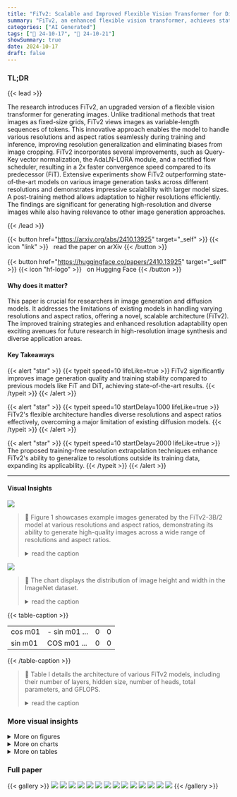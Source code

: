 ```yaml
---
title: "FiTv2: Scalable and Improved Flexible Vision Transformer for Diffusion Model"
summary: "FiTv2, an enhanced flexible vision transformer, achieves state-of-the-art image generation by dynamically processing images as sequences of tokens, overcoming resolution limitations of prior models."
categories: ["AI Generated"]
tags: ["🔖 24-10-17", "🤗 24-10-21"]
showSummary: true
date: 2024-10-17
draft: false
---
```


### TL;DR


{{< lead >}}

The research introduces FiTv2, an upgraded version of a flexible vision transformer for generating images.  Unlike traditional methods that treat images as fixed-size grids, FiTv2 views images as variable-length sequences of tokens. This innovative approach enables the model to handle various resolutions and aspect ratios seamlessly during training and inference, improving resolution generalization and eliminating biases from image cropping.  FiTv2 incorporates several improvements, such as Query-Key vector normalization, the AdaLN-LORA module, and a rectified flow scheduler, resulting in a 2x faster convergence speed compared to its predecessor (FiT). Extensive experiments show FiTv2 outperforming state-of-the-art models on various image generation tasks across different resolutions and demonstrates impressive scalability with larger model sizes.  A post-training method allows adaptation to higher resolutions efficiently. The findings are significant for generating high-resolution and diverse images while also having relevance to other image generation approaches.

{{< /lead >}}


{{< button href="https://arxiv.org/abs/2410.13925" target="_self" >}}
{{< icon "link" >}} &nbsp; read the paper on arXiv
{{< /button >}}
<br><br>
{{< button href="https://huggingface.co/papers/2410.13925" target="_self" >}}
{{< icon "hf-logo" >}} &nbsp; on Hugging Face
{{< /button >}}

#### Why does it matter?
This paper is crucial for researchers in image generation and diffusion models.  It addresses the limitations of existing models in handling varying resolutions and aspect ratios, offering a novel, scalable architecture (FiTv2). The improved training strategies and enhanced resolution adaptability open exciting avenues for future research in high-resolution image synthesis and diverse application areas.
#### Key Takeaways

{{< alert "star" >}}
{{< typeit speed=10 lifeLike=true >}} FiTv2 significantly improves image generation quality and training stability compared to previous models like FiT and DiT, achieving state-of-the-art results. {{< /typeit >}}
{{< /alert >}}

{{< alert "star" >}}
{{< typeit speed=10 startDelay=1000 lifeLike=true >}} FiTv2's flexible architecture handles diverse resolutions and aspect ratios effectively, overcoming a major limitation of existing diffusion models. {{< /typeit >}}
{{< /alert >}}

{{< alert "star" >}}
{{< typeit speed=10 startDelay=2000 lifeLike=true >}} The proposed training-free resolution extrapolation techniques enhance FiTv2's ability to generalize to resolutions outside its training data, expanding its applicability. {{< /typeit >}}
{{< /alert >}}

------
#### Visual Insights



![](figures/figures_2_0.png)

> 🔼 Figure 1 showcases example images generated by the FiTv2-3B/2 model at various resolutions and aspect ratios, demonstrating its ability to generate high-quality images across a wide range of resolutions and aspect ratios.
> <details>
> <summary>read the caption</summary>
> Fig. 1: Selected samples from FiTv2-3B/2 models at resolutions of 256 ×256, 512×512, 768×768, 256×768 and 768×256. All the images are sampeld with CFG=4.0. FiT is capable of generating images at unrestricted resolutions and aspect ratios. FiTv2 pushes the image generation ability of FiT to a new level, capable of generating better and higher-resolution images.
> </details>





![](charts/charts_3_0.png)

> 🔼 The chart displays the distribution of image height and width in the ImageNet dataset.
> <details>
> <summary>read the caption</summary>
> Fig. 2: The Height/Width distribution of the original ImageNet [1] dataset.
> </details>





{{< table-caption >}}
<table id='20' style='font-size:16px'><tr><td>cos m01</td><td>- sin m01 ...</td><td>0</td><td>0</td></tr><tr><td>sin m01</td><td>COS m01 ...</td><td>0</td><td>0</td></tr></table>{{< /table-caption >}}

> 🔼 Table I details the architecture of various FiTv2 models, including their number of layers, hidden size, number of heads, total parameters, and GFLOPS.
> <details>
> <summary>read the caption</summary>
> TABLE I: Details of FiTv2 model architecture. We follow our original FiT to set the base model and XL model for FiTv2. We also scale up our FiTv2 to 3 billion parameters as our largets model.
> </details>



### More visual insights

<details>
<summary>More on figures
</summary>


![](figures/figures_5_0.png)

> 🔼 Figure 3 illustrates the flexible training and inference pipelines of FiTv2, which treat images as sequences of tokens to enable flexible image generation at various resolutions and aspect ratios.
> <details>
> <summary>read the caption</summary>
> Fig. 3: Overview of (a) flexible training pipeline, and (b) flexible inference pipeline. We conceptualize images as dynamic sequences of tokens, allowing for flexible image generation across different resolutions and aspect ratios.
> </details>



![](figures/figures_5_1.png)

> 🔼 Figure 4 shows a comparison of the FiT block architecture with the improved FiTv2 block architecture, highlighting the added QK-Norm, AdaLN-Lora, and Global AdaLN modules.
> <details>
> <summary>read the caption</summary>
> Fig. 4: Block comparison between (a) FiT and (b) FiTv2. New modules, QKNorm, AdaLN-LoRA and Global AdaLN, are marked by red color.
> </details>



![](figures/figures_6_0.png)

> 🔼 Figure 5 illustrates the differences in image data preprocessing pipelines between DiT, FiT, and FiTv2, highlighting FiTv2's approach of incorporating both fixed- and flexible-resolution images during training.
> <details>
> <summary>read the caption</summary>
> Fig. 5: Pipeline comparison between (a) DiT, (b) FiT, and (c) FiTv2. In FiTv2, we incorporate both fixed-resolution images and the flexible-resolution images into training process.
> </details>



![](figures/figures_7_0.png)

> 🔼 Figure 6 shows the architecture of the text-to-image generation model, which utilizes CLIP to encode text prompts and SD-XL VAE to encode image latents.
> <details>
> <summary>read the caption</summary>
> Fig. 6: Overview of our text-to-image generation model flexible training pipeline. We utilize CLIP-L to encode text prompts and SD-XL VAE to encode image latents.
> </details>



![](figures/figures_12_0.png)

> 🔼 Figure 9 shows example images generated by the FiTv2-XL/2 model from text prompts at 256x256 resolution, demonstrating its text-to-image generation capabilities.
> <details>
> <summary>read the caption</summary>
> Fig. 9: Selected samples from FiTv2-XL/2 models at resolutions of 256 × 256 on text-to-image generation tasks. All the images are sampled with CFG=4.0. With only 400K training steps, our model is capable of generating releastic images according to text descriptions.
> </details>



![](figures/figures_12_1.png)

> 🔼 Figure 1 shows various example images generated by the FiTv2 model at different resolutions and aspect ratios, demonstrating the model's ability to generate high-quality images across a wide range of resolutions.
> <details>
> <summary>read the caption</summary>
> Fig. 1: Selected samples from FiTv2-3B/2 models at resolutions of 256 ×256, 512×512, 768×768, 256×768 and 768×256. All the images are sampeld with CFG=4.0. FiT is capable of generating images at unrestricted resolutions and aspect ratios. FiTv2 pushes the image generation ability of FiT to a new level, capable of generating better and higher-resolution images.
> </details>



![](figures/figures_12_2.png)

> 🔼 Figure 1 showcases image samples generated by FiTv2-3B/2 model at various resolutions and aspect ratios, demonstrating its ability to generate high-quality images at arbitrary resolutions.
> <details>
> <summary>read the caption</summary>
> Fig. 1: Selected samples from FiTv2-3B/2 models at resolutions of 256 ×256, 512×512, 768×768, 256×768 and 768×256. All the images are sampeld with CFG=4.0. FiT is capable of generating images at unrestricted resolutions and aspect ratios. FiTv2 pushes the image generation ability of FiT to a new level, capable of generating better and higher-resolution images.
> </details>



![](figures/figures_12_3.png)

> 🔼 Figure 1 showcases example images generated by the FiTv2-3B/2 model at various resolutions and aspect ratios, demonstrating its ability to produce high-quality images across different scales.
> <details>
> <summary>read the caption</summary>
> Fig. 1: Selected samples from FiTv2-3B/2 models at resolutions of 256 ×256, 512×512, 768×768, 256×768 and 768×256. All the images are sampeld with CFG=4.0. FiT is capable of generating images at unrestricted resolutions and aspect ratios. FiTv2 pushes the image generation ability of FiT to a new level, capable of generating better and higher-resolution images.
> </details>



![](figures/figures_12_4.png)

> 🔼 Figure 1 showcases image samples generated by FiTv2 at various resolutions and aspect ratios, highlighting its ability to generate high-quality images at unrestricted resolutions.
> <details>
> <summary>read the caption</summary>
> Fig. 1: Selected samples from FiTv2-3B/2 models at resolutions of 256 ×256, 512×512, 768×768, 256×768 and 768×256. All the images are sampeld with CFG=4.0. FiT is capable of generating images at unrestricted resolutions and aspect ratios. FiTv2 pushes the image generation ability of FiT to a new level, capable of generating better and higher-resolution images.
> </details>



![](figures/figures_12_5.png)

> 🔼 The figure compares the data preprocessing pipelines of DiT, FiT, and FiTv2, highlighting FiTv2's incorporation of both fixed and flexible resolution images for improved training.
> <details>
> <summary>read the caption</summary>
> Fig. 5: Pipeline comparison between (a) DiT, (b) FiT, and (c) FiTv2. In FiTv2, we incorporate both fixed-resolution images and the flexible-resolution images into training process.
> </details>



![](figures/figures_12_6.png)

> 🔼 Figure 1 showcases example images generated by FiTv2 across a range of resolutions and aspect ratios demonstrating the model's flexibility and high-resolution capabilities.
> <details>
> <summary>read the caption</summary>
> Fig. 1: Selected samples from FiTv2-3B/2 models at resolutions of 256 ×256, 512×512, 768×768, 256×768 and 768×256. All the images are sampeld with CFG=4.0. FiT is capable of generating images at unrestricted resolutions and aspect ratios. FiTv2 pushes the image generation ability of FiT to a new level, capable of generating better and higher-resolution images.
> </details>



![](figures/figures_12_7.png)

> 🔼 Figure 1 showcases image samples generated by the FiTv2-3B/2 model across various resolutions and aspect ratios, demonstrating its ability to generate high-quality images at different scales.
> <details>
> <summary>read the caption</summary>
> Fig. 1: Selected samples from FiTv2-3B/2 models at resolutions of 256 ×256, 512×512, 768×768, 256×768 and 768×256. All the images are sampeld with CFG=4.0. FiT is capable of generating images at unrestricted resolutions and aspect ratios. FiTv2 pushes the image generation ability of FiT to a new level, capable of generating better and higher-resolution images.
> </details>



![](figures/figures_12_8.png)

> 🔼 Figure 1 shows example images generated by the FiTv2-3B/2 model at various resolutions and aspect ratios, demonstrating its ability to generate high-quality images across a wide range of resolutions.
> <details>
> <summary>read the caption</summary>
> Fig. 1: Selected samples from FiTv2-3B/2 models at resolutions of 256 ×256, 512×512, 768×768, 256×768 and 768×256. All the images are sampeld with CFG=4.0. FiT is capable of generating images at unrestricted resolutions and aspect ratios. FiTv2 pushes the image generation ability of FiT to a new level, capable of generating better and higher-resolution images.
> </details>



![](figures/figures_12_9.png)

> 🔼 Figure 9 shows example images generated by FiTv2-XL/2 model from text prompts at 256x256 resolution, demonstrating its text-to-image generation capability.
> <details>
> <summary>read the caption</summary>
> Fig. 9: Selected samples from FiTv2-XL/2 models at resolutions of 256 × 256 on text-to-image generation tasks. All the images are sampled with CFG=4.0. With only 400K training steps, our model is capable of generating releastic images according to text descriptions.
> </details>



</details>



<details>
<summary>More on charts
</summary>


![](charts/charts_8_0.png "🔼 Fig. 7: Effect of classifier-free guidance scale on FID score for ImageNet-256 × 256 and ImageNet-512 × 512 experiments with (a) FiTv2-XL/2 and (b) FiTv2-3B/2 models. (a) For FiTv2-XL/2 model, the optimal performance is achieved with CFG=1.5 for 256 × 256 resolution and CFG=1.65 for 512x 512 resolution. (b) For FiTv2-3B/2 model, the optimal performance is observed with CFG=1.5 for 256 × 256 resolution and CFG=1.6 for 512 × 512 resolution.")

> 🔼 The chart displays the relationship between classifier-free guidance (CFG) scale and FID score for FiTv2 models on ImageNet datasets with resolutions 256x256 and 512x512.
> <details>
> <summary>read the caption</summary>
> Fig. 7: Effect of classifier-free guidance scale on FID score for ImageNet-256 × 256 and ImageNet-512 × 512 experiments with (a) FiTv2-XL/2 and (b) FiTv2-3B/2 models. (a) For FiTv2-XL/2 model, the optimal performance is achieved with CFG=1.5 for 256 × 256 resolution and CFG=1.65 for 512x 512 resolution. (b) For FiTv2-3B/2 model, the optimal performance is observed with CFG=1.5 for 256 × 256 resolution and CFG=1.6 for 512 × 512 resolution.
> </details>


![](charts/charts_11_0.png "🔼 Fig. 8: Effect of scaling FiTv2 model. All the images are sampled without using CFG. We demonstrate FID over training iterations (a) and training GFLOPs (b) of our FiTv2 model of three sizes. Scaling our FiTv2 model yields better quantitative and qualitative performance.")

> 🔼 The chart displays the relationship between FID score and both training steps and training GFLOPs for three different sizes of the FiTv2 model, illustrating the impact of model scaling on performance.
> <details>
> <summary>read the caption</summary>
> Fig. 8: Effect of scaling FiTv2 model. All the images are sampled without using CFG. We demonstrate FID over training iterations (a) and training GFLOPs (b) of our FiTv2 model of three sizes. Scaling our FiTv2 model yields better quantitative and qualitative performance.
> </details>


![](charts/charts_12_0.png "🔼 Fig. 10: Comparision of FID and CLIP-L score across different CFG scales for two text-to-image models: FiTv2-XL/2 and SiT-XL/2. FiTv2-XL/2 significantly outperforms SiT-XL/2 in terms of FID score and CLIP-L score.")

> 🔼 The chart compares the FID and CLIP-L scores of FiTv2-XL/2 and SiT-XL/2 models at various CFG scales for text-to-image generation, showing FiTv2-XL/2's superior performance.
> <details>
> <summary>read the caption</summary>
> Fig. 10: Comparision of FID and CLIP-L score across different CFG scales for two text-to-image models: FiTv2-XL/2 and SiT-XL/2. FiTv2-XL/2 significantly outperforms SiT-XL/2 in terms of FID score and CLIP-L score.
> </details>


</details>



<details>
<summary>More on tables
</summary>


{{< table-caption >}}
<table id='2' style='font-size:16px'><tr><td>Model</td><td>Layers N</td><td>Hidden size d</td><td>Heads</td><td>Params</td><td>GFLOPs</td></tr><tr><td>SiT-B</td><td>12</td><td>768</td><td>12</td><td>131M</td><td>21.8</td></tr><tr><td>FiT-B</td><td>12</td><td>768</td><td>12</td><td>159M</td><td>29.1</td></tr><tr><td>FiTv2-B</td><td>15</td><td>768</td><td>12</td><td>128M</td><td>27.3</td></tr><tr><td>SiT-XL</td><td>28</td><td>1152</td><td>16</td><td>675M</td><td>114</td></tr><tr><td>FiT-XL</td><td>28</td><td>1152</td><td>16</td><td>824M</td><td>153</td></tr><tr><td>FiTv2-XL</td><td>36</td><td>1152</td><td>16</td><td>671M</td><td>147</td></tr><tr><td>FiTv2-3B</td><td>40</td><td>2304</td><td>24</td><td>3B</td><td>653</td></tr></table>{{< /table-caption >}}
> 🔼 {{ table.description }}
> <details>
> <summary>read the caption</summary>
> {{ table.caption }}
> </details>


> Table I details the architecture of different FiTv2 models, including the number of layers, hidden size, heads, parameters, and GFLOPs.


{{< table-caption >}}
<table id='2' style='font-size:16px'><tr><td rowspan="2">Method</td><td rowspan="2">Scheduler</td><td rowspan="2">QK-Norm</td><td rowspan="2">Parameters</td><td rowspan="2">Data</td><td rowspan="2">Sampling</td><td colspan="2">256x256 (400k)</td><td colspan="2">256x256 (1000k)</td><td colspan="2">256x256 (1500k)</td><td colspan="2">256x256 (2000k) cfg=1.0</td></tr><tr><td>cfg=1.0</td><td>cfg=1.5</td><td>cfg=1.0</td><td>cfg=1.5</td><td>cfg=1.0</td><td>cfg=1.5</td><td></td><td>cfg=1.5</td></tr><tr><td>DiT-B/2</td><td>DDPM</td><td>-</td><td>-</td><td>-</td><td>-</td><td>45.33</td><td>22.21</td><td>33.27</td><td>12.59</td><td>X</td><td>X</td><td>X</td><td>X</td></tr><tr><td>SiT-B/2</td><td>Rectified Flow</td><td>-</td><td>-</td><td>-</td><td>-</td><td>36.7</td><td>16.31</td><td>27.13</td><td>9.3</td><td>X</td><td>X</td><td>X</td><td>X</td></tr><tr><td>FiT-B/2</td><td>DDPM</td><td>No</td><td>Original</td><td>Flexible</td><td>Uniform</td><td>36.36</td><td>18.86</td><td>29.14</td><td>11.06</td><td>26.08</td><td>9.23</td><td>X</td><td>X</td></tr><tr><td>Config A</td><td>Rectified Flow</td><td>No</td><td>Original</td><td>Flexible</td><td>Uniform</td><td>30.74</td><td>13.14</td><td>23.48</td><td>8.67</td><td>22.32</td><td>8.25</td><td>21.23</td><td>7.61</td></tr><tr><td>Config B</td><td>Rectified Flow</td><td>LayerNorm</td><td>Original</td><td>Flexible</td><td>Uniform</td><td>30.83</td><td>13.21</td><td>23.64</td><td>8.57</td><td>21.64</td><td>7.70</td><td>20.73</td><td>7.10</td></tr><tr><td>Config C</td><td>Rectified Flow</td><td>LayerNorm</td><td>Reassigned</td><td>Flexible</td><td>Uniform</td><td>28.59</td><td>12.74</td><td>21.16</td><td>8.05</td><td>19.56</td><td>7.16</td><td>18.42</td><td>6.60</td></tr><tr><td>Config D</td><td>Rectified Flow</td><td>No</td><td>Original</td><td>Mixed</td><td>Uniform</td><td>34.15</td><td>13.99</td><td>25.54</td><td>8.27</td><td>23.63</td><td>7.24</td><td>X</td><td>X</td></tr><tr><td>Config E</td><td>Rectified Flow</td><td>LayerNorm</td><td>Original</td><td>Mixed</td><td>Uniform</td><td>34.55</td><td>14.19</td><td>25.94</td><td>8.37</td><td>23.45</td><td>6.99</td><td>22.04</td><td>6.31</td></tr><tr><td>Config F</td><td>Rectified Flow</td><td>LayerNorm</td><td>Original</td><td>Mixed</td><td>Logit-Normal</td><td>28.49</td><td>9.98</td><td>21.93</td><td>6.16</td><td>20.09</td><td>5.23</td><td>19.21</td><td>4.84</td></tr><tr><td>FiTv2-B/2</td><td>Rectified Flow</td><td>LayerNorm</td><td>Reassigned</td><td>Mixed</td><td>Logit-Normal</td><td>26.03</td><td>9.45</td><td>19.02</td><td>5.51</td><td>17.70</td><td>4.73</td><td>16.52</td><td>4.30</td></tr></table>{{< /table-caption >}}
> 🔼 {{ table.description }}
> <details>
> <summary>read the caption</summary>
> {{ table.caption }}
> </details>


> Table II shows ablation study results comparing different configurations of FiT and FiTv2 models, highlighting the impact of various design choices on model performance and training stability.


{{< table-caption >}}
<table id='4' style='font-size:16px'><tr><td rowspan="2">Method</td><td colspan="5">320x320 (1:1)</td><td colspan="5">224x448 (1:2)</td><td colspan="5">160x480 (1:3)</td></tr><tr><td>FID↓</td><td>sFID↓</td><td>IS↑</td><td>Prec.↑</td><td>Rec.↑</td><td>FID↓</td><td>sFID↓</td><td>IS↑</td><td>Prec.↑</td><td>Rec.↑</td><td>FID↓</td><td>sFID↓</td><td>IS↑</td><td>Prec.↑</td><td>Rec.↑</td></tr><tr><td>SiT-XL/2</td><td>19.72</td><td>54.91</td><td>144.06</td><td>0.63</td><td>0.47</td><td>46.17</td><td>67.89</td><td>73.32</td><td>0.43</td><td>0.43</td><td>104.57</td><td>91.47</td><td>23.43</td><td>0.16</td><td>0.41</td></tr><tr><td>SiT-XL/2 + EI</td><td>8.93</td><td>19.68</td><td>212.99</td><td>0.72</td><td>0.5</td><td>78.87</td><td>48.97</td><td>43.57</td><td>0.27</td><td>0.45</td><td>131.04</td><td>71.18</td><td>17.63</td><td>0.11</td><td>0.43</td></tr><tr><td>SiT-XL/2 + PI</td><td>8.55</td><td>20.74</td><td>217.74</td><td>0.73</td><td>0.49</td><td>82.51</td><td>50.83</td><td>41.67</td><td>0.26</td><td>0.44</td><td>133.47</td><td>72.81</td><td>17.57</td><td>0.11</td><td>0.43</td></tr><tr><td>FiTv2-XL/2</td><td>5.79</td><td>13.7</td><td>233.03</td><td>0.75</td><td>0.55</td><td>10.46</td><td>17.24</td><td>184.06</td><td>0.68</td><td>0.54</td><td>16.4</td><td>19.55</td><td>127.72</td><td>0.59</td><td>0.51</td></tr><tr><td>FiTv2-XL/2 + PI</td><td>11.47</td><td>21.131</td><td>197.04</td><td>0.67</td><td>0.51</td><td>154.59</td><td>77.21</td><td>13.18</td><td>0.10</td><td>0.14</td><td>169.4</td><td>9.81</td><td>78.31</td><td>0.06</td><td>0.06</td></tr><tr><td>FiTv2-XL/2 + YaRN</td><td>5.87</td><td>15.38</td><td>250.66</td><td>0.77</td><td>0.52</td><td>21.41</td><td>34.70</td><td>146.31</td><td>0.56</td><td>0.38</td><td>36.73</td><td>35.81</td><td>78.55</td><td>0.42</td><td>0.26</td></tr><tr><td>FiTv2-XL/2 + NTK</td><td>6.04</td><td>14.35</td><td>232.91</td><td>0.75</td><td>0.55</td><td>10.82</td><td>17.84</td><td>184.68</td><td>0.66</td><td>0.53</td><td>16.3</td><td>20.13</td><td>131.8</td><td>0.58</td><td>0.50</td></tr><tr><td>FiTv2-XL/2 + VisionYaRN</td><td>5.87</td><td>15.38</td><td>250.66</td><td>0.77</td><td>0.52</td><td>6.62</td><td>18.22</td><td>245.47</td><td>0.76</td><td>0.48</td><td>16.17</td><td>27.35</td><td>151.99</td><td>0.62</td><td>0.39</td></tr><tr><td>FiTv2-XL/2 + VisionNTK</td><td>6.04</td><td>14.35</td><td>232.91</td><td>0.75</td><td>0.55</td><td>10.11</td><td>17.08</td><td>188.4</td><td>0.68</td><td>0.53</td><td>15.44</td><td>19.48</td><td>135.57</td><td>0.60</td><td>0.50</td></tr><tr><td>FiTv2-XL/2 + VisionNTK + Attn-Scale</td><td>3.55</td><td>9.60</td><td>274.48</td><td>0.82</td><td>0.52</td><td>5.54</td><td>14.53</td><td>233.11</td><td>0.77</td><td>0.51</td><td>13.55</td><td>19.47</td><td>144.62</td><td>0.63</td><td>0.50</td></tr></table>{{< /table-caption >}}
> 🔼 {{ table.description }}
> <details>
> <summary>read the caption</summary>
> {{ table.caption }}
> </details>


> Table II presents ablation study results on FiTv2-B/2 model variants, comparing different components against each other regarding FID scores at various training steps and evaluating training stability.


{{< table-caption >}}
<table id='6' style='font-size:14px'><tr><td rowspan="2">Method</td><td rowspan="2">Images</td><td rowspan="2">Params</td><td colspan="5">256x256 (1:1)</td><td colspan="5">160x320 (1:2)</td><td colspan="5">128x384 (1:3)</td></tr><tr><td>FID↓</td><td>sFID�</td><td>IS↑</td><td>Prec.↑</td><td>Rec.↑</td><td>FID↓</td><td>sFID�</td><td>IS↑</td><td>Prec.↑</td><td>Rec.↑</td><td>FID↓</td><td>sFID↓</td><td>IS↑</td><td>Prec.↑</td><td>Rec.↑</td></tr><tr><td>BigGAN-deep</td><td>-</td><td>-</td><td>6.95</td><td>7.36</td><td>171.4</td><td>0.87</td><td>0.28</td><td>-</td><td></td><td></td><td></td><td></td><td></td><td>-</td><td></td><td>-</td><td></td></tr><tr><td>StyleGAN-XL</td><td>-</td><td>、</td><td>2.30</td><td>4.02</td><td>265.12</td><td>0.78</td><td>0.53</td><td>-</td><td></td><td></td><td></td><td></td><td></td><td></td><td></td><td></td><td></td></tr><tr><td>MaskGIT</td><td>355M</td><td>、</td><td>6.18</td><td>-</td><td>182.1</td><td>0.80</td><td>0.51</td><td>-</td><td></td><td></td><td></td><td></td><td></td><td></td><td></td><td></td><td>-</td></tr><tr><td>CDM</td><td>-</td><td>、</td><td>4.88</td><td>-</td><td>158.71</td><td>-</td><td>-</td><td>-</td><td>-</td><td>-</td><td>-</td><td>-</td><td>-</td><td>-</td><td>-</td><td>-</td><td>-</td></tr><tr><td>Large-DiT-7B</td><td>256M</td><td>7.3B</td><td>6.09</td><td>5.59</td><td>153.32</td><td>0.70</td><td>0.59</td><td>-</td><td>-</td><td>-</td><td>-</td><td>-</td><td>-</td><td>-</td><td>-</td><td>-</td><td>-</td></tr><tr><td>Efficient-DiT-G (cfg=1.5)</td><td>-</td><td>675M</td><td>2.01</td><td>4.49</td><td>271.04</td><td>0.82</td><td>0.60</td><td>-</td><td>-</td><td>-</td><td>-</td><td>-</td><td>-</td><td>-</td><td>-</td><td>-</td><td>-</td></tr><tr><td>MaskDiT-G</td><td>2048M</td><td>-</td><td>2.28</td><td>5.67</td><td>276.56</td><td>0.80</td><td>0.61</td><td>-</td><td>-</td><td>-</td><td>-</td><td>-</td><td>-</td><td>-</td><td>-</td><td>-</td><td>-</td></tr><tr><td>SimpleDiffusion-G (cfg=1.1)</td><td>1024M</td><td>2B</td><td>2.44</td><td>-</td><td>256.3</td><td>-</td><td>-</td><td>-</td><td>-</td><td>-</td><td>-</td><td>-</td><td>-</td><td>-</td><td>-</td><td>-</td><td>-</td></tr><tr><td>Flag-DiT-3B-G*</td><td>256M</td><td>4.23B</td><td>1.96</td><td>4.43</td><td>284.8</td><td>0.82</td><td>0.61</td><td>-</td><td>-</td><td>-</td><td>-</td><td>-</td><td>-</td><td>-</td><td>-</td><td>-</td><td>-</td></tr><tr><td>Large-DiT-3B-G*</td><td>435M</td><td>4.23B</td><td>2.10</td><td>4.52</td><td>304.36</td><td>0.82</td><td>0.60</td><td>118.98</td><td>62.00</td><td>12.24</td><td>0.14</td><td>0.28</td><td>142.76</td><td>80.62</td><td>10.74</td><td>0.075</td><td>0.26</td></tr><tr><td>U-ViT-H/2-G (cfg=1.4)</td><td>512M</td><td>501M</td><td>2.35</td><td>5.68</td><td>265.02</td><td>0.82</td><td>0.57</td><td>6.93</td><td>12.64</td><td>175.08</td><td>0.67</td><td>0.63</td><td>196.84</td><td>95.90</td><td>7.54</td><td>0.06</td><td>0.27</td></tr><tr><td>ADM-G,U</td><td>507M</td><td>673M</td><td>3.94</td><td>6.14</td><td>215.84</td><td>0.83</td><td>0.53</td><td>10.26</td><td>12.28</td><td>126.99</td><td>0.67</td><td>0.59</td><td>56.52</td><td>43.21</td><td>32.19</td><td>0.30</td><td>0.50</td></tr><tr><td>LDM-4-G (cfg=1.5)</td><td>214M</td><td>395M</td><td>3.60</td><td>5.12</td><td>247.67</td><td>0.87</td><td>0.48</td><td>10.04</td><td>11.47</td><td>119.56</td><td>0.65</td><td>0.61</td><td>29.67</td><td>26.33</td><td>57.71</td><td>0.44</td><td>0.61</td></tr><tr><td>MDT-G† (cfg=3.8,s=4)</td><td>1664M</td><td>676M</td><td>1.79</td><td>4.57</td><td>283.01</td><td>0.81</td><td>0.61</td><td>135.6</td><td>73.08</td><td>9.35</td><td>0.15</td><td>0.20</td><td>124.9</td><td>70.69</td><td>13.38</td><td>0.13</td><td>0.42</td></tr><tr><td>DiT-XL/2-G (cfg=1.5)</td><td>1792M</td><td>675M</td><td>2.27</td><td>4.60</td><td>278.24</td><td>0.83</td><td>0.57</td><td>20.14</td><td>30.50</td><td>97.28</td><td>0.49</td><td>0.67</td><td>107.2</td><td>68.89</td><td>15.48</td><td>0.12</td><td>0.52</td></tr><tr><td>SiT-XL/2-G (cfg=1.5)</td><td>1792M</td><td>675M</td><td>2.15</td><td>4.50</td><td>258.09</td><td>0.81</td><td>0.60</td><td>17.38</td><td>28.59</td><td>110.32</td><td>0.52</td><td>0.65</td><td>87.40</td><td>57.41</td><td>23.45</td><td>0.16</td><td>0.56</td></tr><tr><td>FiT-XL/2-G (cfg=1.5)</td><td>512M</td><td>824M</td><td>4.21</td><td>10.01</td><td>254.87</td><td>0.84</td><td>0.51</td><td>5.48</td><td>9.95</td><td>192.93</td><td>0.74</td><td>0.56</td><td>16.59</td><td>20.81</td><td>111.59</td><td>0.57</td><td>0.52</td></tr><tr><td>FiTv2-XL/2-G (cfg=1.5)</td><td>512M</td><td>671M</td><td>2.26</td><td>4.53</td><td>260.95</td><td>0.81</td><td>0.59</td><td>5.50</td><td>11.42</td><td>211.26</td><td>0.74</td><td>0.55</td><td>14.46</td><td>23.20</td><td>135.31</td><td>0.60</td><td>0.47</td></tr><tr><td>FiTv2-3B/2-G (cfg=1.5)</td><td>256M</td><td>3B</td><td>2.15</td><td>4.49</td><td>276.32</td><td>0.82</td><td>0.59</td><td>6.72</td><td>13.13</td><td>233.31</td><td>0.76</td><td>0.50</td><td>13.73</td><td>23.26</td><td>145.38</td><td>0.61</td><td>0.48</td></tr></table>{{< /table-caption >}}
> 🔼 {{ table.description }}
> <details>
> <summary>read the caption</summary>
> {{ table.caption }}
> </details>


> Table IV presents a comparison of various class-conditional image generation models on ImageNet using in-distribution resolutions, evaluating their performance using FID, sFID, IS, Precision, and Recall.


{{< table-caption >}}
<table id='2' style='font-size:14px'><tr><td rowspan="2">Method</td><td rowspan="2">Images</td><td rowspan="2">Params</td><td colspan="5">320x320 (1:1)</td><td colspan="5">224x448 (1:2)</td><td colspan="5">160x480 (1:3)</td></tr><tr><td>FID↓</td><td>sFID↓</td><td>IS↑</td><td>Prec.↑</td><td>Rec.↑</td><td>FID↓</td><td>sFID↓</td><td>IS↑</td><td>Prec.↑</td><td>Rec.↑</td><td>FID↓</td><td>sFID↓</td><td>IS↑</td><td>Prec.↑</td><td>Rec.↑</td></tr><tr><td>U-ViT-H/2-G (cfg=1.4)</td><td>512M</td><td>501M</td><td>7.65</td><td>16.30</td><td>208.01</td><td>0.72</td><td>0.54</td><td>67.10</td><td>42.92</td><td>45.54</td><td>0.30</td><td>0.49</td><td>95.56</td><td>44.45</td><td>24.01</td><td>0.19</td><td>0.47</td></tr><tr><td>ADM-G,U</td><td>507M</td><td>774M</td><td>9.39</td><td>9.01</td><td>161.95</td><td>0.74</td><td>0.50</td><td>11.34</td><td>14.50</td><td>146.00</td><td>0.71</td><td>0.49</td><td>23.92</td><td>25.55</td><td>80.73</td><td>0.57</td><td>0.51</td></tr><tr><td>LDM-4-G (cfg=1.5)</td><td>214M</td><td>395M</td><td>6.24</td><td>13.21</td><td>220.03</td><td>0.83</td><td>0.44</td><td>8.55</td><td>17.62</td><td>186.25</td><td>0.78</td><td>0.44</td><td>19.24</td><td>20.25</td><td>99.34</td><td>0.59</td><td>0.50</td></tr><tr><td>DiT-XL/2-G (cfg=1.5)</td><td>1792M</td><td>675M</td><td>9.98</td><td>23.57</td><td>225.72</td><td>0.73</td><td>0.48</td><td>94.94</td><td>56.06</td><td>35.75</td><td>0.23</td><td>0.46</td><td>140.2</td><td>79.60</td><td>14.70</td><td>0.09</td><td>0.45</td></tr><tr><td>SiT-XL/2-G (cfg=1.5)</td><td>1792M</td><td>675M</td><td>8.55</td><td>20.74</td><td>217.74</td><td>0.73</td><td>0.49</td><td>82.51</td><td>50.83</td><td>41.67</td><td>0.26</td><td>0.44</td><td>133.5</td><td>72.81</td><td>17.57</td><td>0.11</td><td>0.43</td></tr><tr><td>FiT-XL/2-G (cfg=1.5)</td><td>512M</td><td>824M</td><td>5.11</td><td>13.32</td><td>256.15</td><td>0.81</td><td>0.47</td><td>7.60</td><td>17.15</td><td>218.74</td><td>0.74</td><td>0.47</td><td>15.20</td><td>20.96</td><td>135.17</td><td>0.62</td><td>0.48</td></tr><tr><td>FiTv2-XL/2-G* (cfg=1.5)</td><td>512M</td><td>671M</td><td>3.55</td><td>9.60</td><td>274.48</td><td>0.82</td><td>0.55</td><td>5.54</td><td>14.53</td><td>233.11</td><td>0.77</td><td>0.51</td><td>13.55</td><td>19.47</td><td>144.62</td><td>0.63</td><td>0.50</td></tr><tr><td>FiTv2-3B/2-G* (cfg=1.5)</td><td>256M</td><td>3B</td><td>3.22</td><td>9.96</td><td>291.13</td><td>0.83</td><td>0.53</td><td>4.87</td><td>14.47</td><td>263.27</td><td>0.80</td><td>0.49</td><td>12.15</td><td>19.47</td><td>162.24</td><td>0.65</td><td>0.48</td></tr></table>{{< /table-caption >}}
> 🔼 {{ table.description }}
> <details>
> <summary>read the caption</summary>
> {{ table.caption }}
> </details>


> Table V presents a comparison of different models' performance on class-conditional image generation tasks using out-of-distribution resolutions on the ImageNet dataset, highlighting FiTv2's superior performance and extrapolation capabilities.


{{< table-caption >}}
<table id='4' style='font-size:14px'><tr><td rowspan="2">Method</td><td rowspan="2">Images</td><td rowspan="2">Params</td><td colspan="5">512x512 (1:1)</td><td colspan="5">320x640 (1:2)</td><td colspan="5">256x768 (1:3)</td></tr><tr><td>FID↓</td><td>sFID↓</td><td>IS↑</td><td>Prec.↑</td><td>Rec.↑</td><td>FID↓</td><td>sFID�</td><td>IS↑</td><td>Prec.↑</td><td>Rec.↑</td><td>FID↓</td><td>sFID↓</td><td>IS↑</td><td>Prec.↑</td><td>Rec.↑</td></tr><tr><td>DiM-Huge-G (cfg=1.7)</td><td>+26M</td><td>860M</td><td>3.78</td><td>-</td><td>-</td><td>-</td><td>-</td><td>-</td><td>-</td><td>-</td><td>-</td><td></td><td>-</td><td>-</td><td>-</td><td>-</td><td></td></tr><tr><td>DiffusionSSM-XL-G</td><td>302M</td><td>660M</td><td>3.41</td><td>5.84</td><td>255.06</td><td>0.85</td><td>0.49</td><td>-</td><td>-</td><td></td><td></td><td></td><td>-</td><td></td><td>-</td><td></td><td></td></tr><tr><td>MaskGiT</td><td>384M</td><td>227M</td><td>7.32</td><td>-</td><td>156.0</td><td>0.78</td><td>0.50</td><td>-</td><td>-</td><td>-</td><td>-</td><td>-</td><td>-</td><td>-</td><td>-</td><td>-</td><td>-</td></tr><tr><td>SimpleDiffusion-G (cfg=1.1)</td><td>1024M</td><td>2B</td><td>3.02</td><td>-</td><td>248.7</td><td>-</td><td>-</td><td>-</td><td>-</td><td>-</td><td>-</td><td>-</td><td>-</td><td>-</td><td>-</td><td>-</td><td>-</td></tr><tr><td>DiffiT-G (cfg=1.49)</td><td>、</td><td>561M</td><td>2.67</td><td>-</td><td>252.12</td><td>0.83</td><td>0.55</td><td>、</td><td>-</td><td>-</td><td>-</td><td>-</td><td>-</td><td>-</td><td>-</td><td>-</td><td>-</td></tr><tr><td>MaskDiT-G</td><td>1024M</td><td>-</td><td>2.50</td><td>5.10</td><td>256.27</td><td>0.83</td><td>0.56</td><td>-</td><td>-</td><td>-</td><td>-</td><td>-</td><td>-</td><td>-</td><td>-</td><td>-</td><td>-</td></tr><tr><td>Large-DiT-3B-G (cfg=1.5)</td><td>471M</td><td>4.23B</td><td>2.52</td><td>5.01</td><td>303.70</td><td>0.82</td><td>0.57</td><td>-</td><td>-</td><td>-</td><td>-</td><td>-</td><td>-</td><td>-</td><td>-</td><td>-</td><td>-</td></tr><tr><td>U-ViT-H/2-G (cfg=1.4)</td><td>512M</td><td>501M</td><td>4.05</td><td>6.44</td><td>263.79</td><td>0.84</td><td>0.48</td><td>9.79</td><td>14.64</td><td>188.8</td><td>0.76</td><td>0.49</td><td>146.58</td><td>78.69</td><td>12.47</td><td>0.21</td><td>0.36</td></tr><tr><td>ADM-G,U</td><td>1385M</td><td>774M</td><td>3.85</td><td>5.86</td><td>221.72</td><td>0.84</td><td>0.53</td><td>13.31</td><td>10.67</td><td>113.69</td><td>0.73</td><td>0.64</td><td>33.35</td><td>25.04</td><td>59.23</td><td>0.61</td><td>0.62</td></tr><tr><td>DiT-XL/2-G (cfg=1.5)</td><td>768M</td><td>675M</td><td>3.04</td><td>5.02</td><td>240.82</td><td>0.84</td><td>0.54</td><td>41.25</td><td>66.83</td><td>54.84</td><td>0.54</td><td>0.59</td><td>148.25</td><td>154.39</td><td>6.64</td><td>0.13</td><td>0.36</td></tr><tr><td>FiTv2-XL/2-G (cfg=1.65)</td><td>+102M</td><td>671M</td><td>2.90</td><td>5.73</td><td>263.11</td><td>0.83</td><td>0.53</td><td>4.87</td><td>10.75</td><td>228.09</td><td>0.80</td><td>0.53</td><td>18.55</td><td>21.69</td><td>126.55</td><td>0.69</td><td>0.53</td></tr><tr><td>FiTv2-3B/2-G (cfg=1.6)</td><td>+51M</td><td>3B</td><td>2.41</td><td>5.34</td><td>284.49</td><td>0.82</td><td>0.58</td><td>4.54</td><td>11.04</td><td>240.30</td><td>0.80</td><td>0.56</td><td>16.08</td><td>19.75</td><td>140.10</td><td>0.72</td><td>0.52</td></tr></table>{{< /table-caption >}}
> 🔼 {{ table.description }}
> <details>
> <summary>read the caption</summary>
> {{ table.caption }}
> </details>


> Table VI presents a comparison of FiTv2 against several state-of-the-art models on image generation tasks with high resolutions, showcasing FiTv2's superior performance across different aspect ratios.


</details>


### Full paper

{{< gallery >}}
<img src="paper_images/1.png" class="grid-w50 md:grid-w33 xl:grid-w25" />
<img src="paper_images/2.png" class="grid-w50 md:grid-w33 xl:grid-w25" />
<img src="paper_images/3.png" class="grid-w50 md:grid-w33 xl:grid-w25" />
<img src="paper_images/4.png" class="grid-w50 md:grid-w33 xl:grid-w25" />
<img src="paper_images/5.png" class="grid-w50 md:grid-w33 xl:grid-w25" />
<img src="paper_images/6.png" class="grid-w50 md:grid-w33 xl:grid-w25" />
<img src="paper_images/7.png" class="grid-w50 md:grid-w33 xl:grid-w25" />
<img src="paper_images/8.png" class="grid-w50 md:grid-w33 xl:grid-w25" />
<img src="paper_images/9.png" class="grid-w50 md:grid-w33 xl:grid-w25" />
<img src="paper_images/10.png" class="grid-w50 md:grid-w33 xl:grid-w25" />
<img src="paper_images/11.png" class="grid-w50 md:grid-w33 xl:grid-w25" />
<img src="paper_images/12.png" class="grid-w50 md:grid-w33 xl:grid-w25" />
<img src="paper_images/13.png" class="grid-w50 md:grid-w33 xl:grid-w25" />
<img src="paper_images/14.png" class="grid-w50 md:grid-w33 xl:grid-w25" />
{{< /gallery >}}